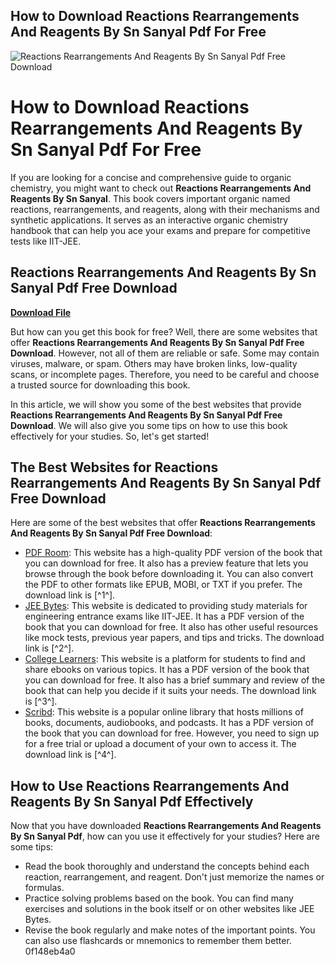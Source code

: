 ## How to Download Reactions Rearrangements And Reagents By Sn Sanyal Pdf For Free

 
![Reactions Rearrangements And Reagents By Sn Sanyal Pdf Free Download](https://encrypted-tbn1.gstatic.com/images?q=tbn:ANd9GcRB7mw-DUwoC8I6uUNWsrEJ9-HWX5NL2GZQDttDC83qeLr2ro01PA634EY)

 
# How to Download Reactions Rearrangements And Reagents By Sn Sanyal Pdf For Free
 
If you are looking for a concise and comprehensive guide to organic chemistry, you might want to check out **Reactions Rearrangements And Reagents By Sn Sanyal**. This book covers important organic named reactions, rearrangements, and reagents, along with their mechanisms and synthetic applications. It serves as an interactive organic chemistry handbook that can help you ace your exams and prepare for competitive tests like IIT-JEE.
 
## Reactions Rearrangements And Reagents By Sn Sanyal Pdf Free Download


[**Download File**](https://www.google.com/url?q=https%3A%2F%2Ftlniurl.com%2F2tKjil&sa=D&sntz=1&usg=AOvVaw2rtLx-pQeifNlGObF6hNLy)

 
But how can you get this book for free? Well, there are some websites that offer **Reactions Rearrangements And Reagents By Sn Sanyal Pdf Free Download**. However, not all of them are reliable or safe. Some may contain viruses, malware, or spam. Others may have broken links, low-quality scans, or incomplete pages. Therefore, you need to be careful and choose a trusted source for downloading this book.
 
In this article, we will show you some of the best websites that provide **Reactions Rearrangements And Reagents By Sn Sanyal Pdf Free Download**. We will also give you some tips on how to use this book effectively for your studies. So, let's get started!
 
## The Best Websites for Reactions Rearrangements And Reagents By Sn Sanyal Pdf Free Download
 
Here are some of the best websites that offer **Reactions Rearrangements And Reagents By Sn Sanyal Pdf Free Download**:
 
- [PDF Room](https://pdfroom.com/books/reactionsrearrangements-and-reagents/Pe5xQMMGdnN): This website has a high-quality PDF version of the book that you can download for free. It also has a preview feature that lets you browse through the book before downloading it. You can also convert the PDF to other formats like EPUB, MOBI, or TXT if you prefer. The download link is [^1^].
- [JEE Bytes](https://www.jeebytes.xyz/ss-rr-pdf/): This website is dedicated to providing study materials for engineering entrance exams like IIT-JEE. It has a PDF version of the book that you can download for free. It also has other useful resources like mock tests, previous year papers, and tips and tricks. The download link is [^2^].
- [College Learners](https://collegelearners.com/ebooks/sn-sanyal-organic-chemistry-book/): This website is a platform for students to find and share ebooks on various topics. It has a PDF version of the book that you can download for free. It also has a brief summary and review of the book that can help you decide if it suits your needs. The download link is [^3^].
- [Scribd](https://www.scribd.com/document/443583417/reactions-rearrangements-and-reagents-by-s-sanyal-pdf): This website is a popular online library that hosts millions of books, documents, audiobooks, and podcasts. It has a PDF version of the book that you can download for free. However, you need to sign up for a free trial or upload a document of your own to access it. The download link is [^4^].

## How to Use Reactions Rearrangements And Reagents By Sn Sanyal Pdf Effectively
 
Now that you have downloaded **Reactions Rearrangements And Reagents By Sn Sanyal Pdf**, how can you use it effectively for your studies? Here are some tips:

- Read the book thoroughly and understand the concepts behind each reaction, rearrangement, and reagent. Don't just memorize the names or formulas.
- Practice solving problems based on the book. You can find many exercises and solutions in the book itself or on other websites like JEE Bytes.
- Revise the book regularly and make notes of the important points. You can also use flashcards or mnemonics to remember them better. 0f148eb4a0
